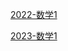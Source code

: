 
[2022-数学1](https://kaoyan.wendu.com/2021/1226/199523.shtml)

[2023-数学1](https://kaoyan.wendu.com/2023/0110/206905.shtml)